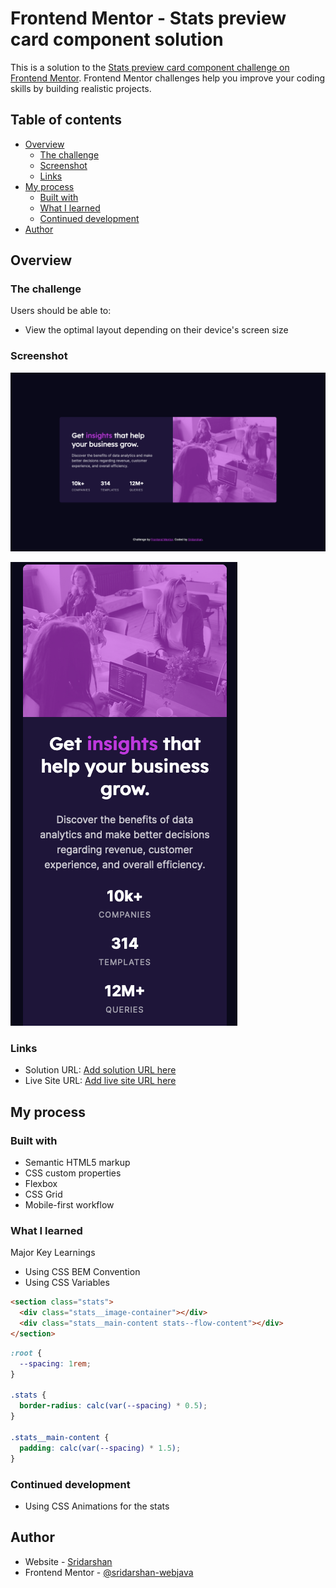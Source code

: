 # Frontend Mentor - Stats preview card component solution

This is a solution to the [Stats preview card component challenge on Frontend Mentor](https://www.frontendmentor.io/challenges/stats-preview-card-component-8JqbgoU62). Frontend Mentor challenges help you improve your coding skills by building realistic projects.

## Table of contents

- [Overview](#overview)
  - [The challenge](#the-challenge)
  - [Screenshot](#screenshot)
  - [Links](#links)
- [My process](#my-process)
  - [Built with](#built-with)
  - [What I learned](#what-i-learned)
  - [Continued development](#continued-development)
- [Author](#author)

## Overview

### The challenge

Users should be able to:

- View the optimal layout depending on their device's screen size

### Screenshot

![](./Screenshot-Desktop.png)

![](./Screenshot-Mobile.png)

### Links

- Solution URL: [Add solution URL here](https://your-solution-url.com)
- Live Site URL: [Add live site URL here](https://your-live-site-url.com)

## My process

### Built with

- Semantic HTML5 markup
- CSS custom properties
- Flexbox
- CSS Grid
- Mobile-first workflow

### What I learned

Major Key Learnings

- Using CSS BEM Convention
- Using CSS Variables

```html
<section class="stats">
  <div class="stats__image-container"></div>
  <div class="stats__main-content stats--flow-content"></div>
</section>
```

```css
:root {
  --spacing: 1rem;
}

.stats {
  border-radius: calc(var(--spacing) * 0.5);
}

.stats__main-content {
  padding: calc(var(--spacing) * 1.5);
}
```

### Continued development

- Using CSS Animations for the stats

## Author

- Website - [Sridarshan](https://www.your-site.com)
- Frontend Mentor - [@sridarshan-webjava](https://www.frontendmentor.io/profile/sridarshan-webjava)
